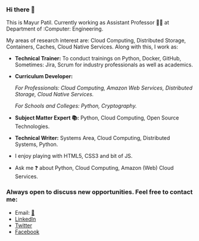 ### Hi there 👋

<!--
**ramlaxman/ramlaxman** is a ✨ _special_ ✨ repository because its `README.md` (this file) appears on your GitHub profile.
Emoji Link: https://github-emoji-list.herokuapp.com/

Here are some ideas to get you started:
-->

This is Mayur Patil. Currently working as Assistant Professor :man_teacher: at Department of :Computer: Engineering. 

My areas of research interest are: Cloud Computing, Distributed Storage, Containers, Caches, Cloud Native Services. Along with this, I work as:

- **Technical Trainer:** To conduct trainings on Python, Docker, GitHub,  Sometimes: Jira, Scrum for industry professionals as well as academics.

- **Curriculum Developer:**

   _For Professionals: Cloud Computing, Amazon Web Services, Distributed Storage, Cloud Native Services._
   
   _For Schools and Colleges: Python, Cryptography._
   
- **Subject Matter Expert :books::**  Python, Cloud Computing, Open Source Technologies.

- **Technical Writer:** Systems Area, Cloud Computing, Distributed Systems, Python.

- I enjoy playing with HTML5, CSS3 and bit of JS. 

- Ask me :question: about Python, Cloud Computing, Amazon (Web) Cloud Services.

### Always open to discuss new opportunities. Feel free to contact me:

- Email: [:email:](mailto:ram.nath241089@gmail.com)
- [LinkedIn](https://www.linkedin.com/in/mayurpatil7)
- [Twitter](https://twitter.com/RamMayur)
- [Facebook](https://www.facebook.com/RamMayur)
